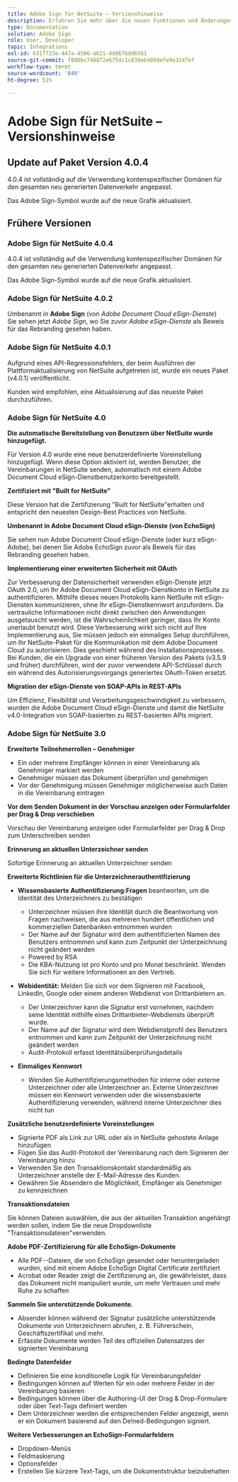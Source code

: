 ```yaml
---
title: Adobe Sign für NetSuite – Versionshinweise
description: Erfahren Sie mehr über die neuen Funktionen und Änderungen, die in der aktuellen Version der Adobe Sign-Integration für NetSuite enthalten sind.
type: Documentation
solution: Adobe Sign
role: User, Developer
topic: Integrations
exl-id: 6317723e-447a-4506-a621-4d967bdd6561
source-git-commit: f8d0bc748872e675dc1c638eb4050efe9e3147ef
workflow-type: tm+mt
source-wordcount: '849'
ht-degree: 51%

---
```


# Adobe Sign für NetSuite – Versionshinweise

## Update auf Paket Version 4.0.4

4.0.4 ist vollständig auf die Verwendung kontenspezifischer Domänen für den gesamten neu generierten Datenverkehr angepasst.

Das Adobe Sign-Symbol wurde auf die neue Grafik aktualisiert.

## Frühere Versionen

### Adobe Sign für NetSuite 4.0.4

4.0.4 ist vollständig auf die Verwendung kontenspezifischer Domänen für den gesamten neu generierten Datenverkehr angepasst.

Das Adobe Sign-Symbol wurde auf die neue Grafik aktualisiert.

### Adobe Sign für NetSuite 4.0.2

Umbenannt in **Adobe Sign** (von *Adobe Document Cloud eSign-Dienste*)\
Sie sehen jetzt *Adobe Sign*, wo Sie zuvor *Adobe eSign-Dienste* als Beweis für das Rebranding gesehen haben.

### Adobe Sign für NetSuite 4.0.1

Aufgrund eines API-Regressionsfehlers, der beim Ausführen der Plattformaktualisierung von NetSuite aufgetreten ist, wurde ein neues Paket (v4.0.1) veröffentlicht.

Kunden wird empfohlen, eine Aktualisierung auf das neueste Paket durchzuführen.

### Adobe Sign für NetSuite 4.0

**Die automatische Bereitstellung von Benutzern über NetSuite wurde hinzugefügt.**

Für Version 4.0 wurde eine neue benutzerdefinierte Voreinstellung hinzugefügt. Wenn diese Option aktiviert ist, werden Benutzer, die Vereinbarungen in NetSuite senden, automatisch mit einem Adobe Document Cloud eSign-Dienstbenutzerkonto bereitgestellt.

**Zertifiziert mit &quot;Built for NetSuite&quot;**

Diese Version hat die Zertifizierung &quot;Built for NetSuite&quot;erhalten und entspricht den neuesten Design-Best Practices von NetSuite.

**Umbenannt in Adobe Document Cloud eSign-Dienste (von EchoSign)**

Sie sehen nun Adobe Document Cloud eSign-Dienste (oder kurz eSign-Adobe), bei denen Sie Adobe EchoSign zuvor als Beweis für das Rebranding gesehen haben.

**Implementierung einer erweiterten Sicherheit mit OAuth**

Zur Verbesserung der Datensicherheit verwenden eSign-Dienste jetzt OAuth 2.0, um Ihr Adobe Document Cloud eSign-Dienstkonto in NetSuite zu authentifizieren. Mithilfe dieses neuen Protokolls kann NetSuite mit eSign-Diensten kommunizieren, ohne Ihr eSign-Dienstkennwort anzufordern. Da vertrauliche Informationen nicht direkt zwischen den Anwendungen ausgetauscht werden, ist die Wahrscheinlichkeit geringer, dass Ihr Konto unerlaubt benutzt wird. Diese Verbesserung wirkt sich nicht auf Ihre Implementierung aus, Sie müssen jedoch ein einmaliges Setup durchführen, um Ihr NetSuite-Paket für die Kommunikation mit dem Adobe Document Cloud zu autorisieren. Dies geschieht während des Installationsprozesses. Bei Kunden, die ein Upgrade von einer früheren Version des Pakets (v3.5.9 und früher) durchführen, wird der zuvor verwendete API-Schlüssel durch ein während des Autorisierungsvorgangs generiertes OAuth-Token ersetzt.

**Migration der eSign-Dienste von SOAP-APIs in REST-APIs**

Um Effizienz, Flexibilität und Verarbeitungsgeschwindigkeit zu verbessern, wurden die Adobe Document Cloud eSign-Dienste und damit die NetSuite v4.0-Integration von SOAP-basierten zu REST-basierten APIs migriert.

### Adobe Sign für NetSuite 3.0

**Erweiterte Teilnehmerrollen – Genehmiger**

* Ein oder mehrere Empfänger können in einer Vereinbarung als Genehmiger markiert werden
* Genehmiger müssen das Dokument überprüfen und genehmigen
* Vor der Genehmigung müssen Genehmiger möglicherweise auch Daten in die Vereinbarung eintragen

**Vor dem Senden Dokument in der Vorschau anzeigen oder Formularfelder per Drag &amp; Drop verschieben**

Vorschau der Vereinbarung anzeigen oder Formularfelder per Drag &amp; Drop zum Unterschreiben senden

**Erinnerung an aktuellen Unterzeichner senden**

Sofortige Erinnerung an aktuellen Unterzeichner senden

**Erweiterte Richtlinien für die Unterzeichnerauthentifizierung**

* **Wissensbasierte Authentifizierung:Fragen** beantworten, um die Identität des Unterzeichners zu bestätigen
   * Unterzeichner müssen ihre Identität durch die Beantwortung von Fragen nachweisen, die aus mehreren hundert öffentlichen und kommerziellen Datenbanken entnommen wurden
   * Der Name auf der Signatur wird dem authentifizierten Namen des Benutzers entnommen und kann zum Zeitpunkt der Unterzeichnung nicht geändert werden
   * Powered by RSA
   * Die KBA-Nutzung ist pro Konto und pro Monat beschränkt. Wenden Sie sich für weitere Informationen an den Vertrieb.

* **Webidentität:** Melden Sie sich vor dem Signieren mit Facebook, LinkedIn, Google oder einem anderen Webdienst von Drittanbietern an.

   * Der Unterzeichner kann die Signatur erst vornehmen, nachdem seine Identität mithilfe eines Drittanbieter-Webdiensts überprüft wurde.
   * Der Name auf der Signatur wird dem Webdienstprofil des Benutzers entnommen und kann zum Zeitpunkt der Unterzeichnung nicht geändert werden
   * Audit-Protokoll erfasst Identitätsüberprüfungsdetails

* **Einmaliges Kennwort**
   * Wenden Sie Authentifizierungsmethoden für interne oder externe Unterzeichner oder alle Unterzeichner an. Externe Unterzeichner müssen ein Kennwort verwenden oder die wissensbasierte Authentifizierung verwenden, während interne Unterzeichner dies nicht tun

**Zusätzliche benutzerdefinierte Voreinstellungen**

* Signierte PDF als Link zur URL oder als in NetSuite gehostete Anlage hinzufügen
* Fügen Sie das Audit-Protokoll der Vereinbarung nach dem Signieren der Vereinbarung hinzu
* Verwenden Sie den Transaktionskontakt standardmäßig als Unterzeichner anstelle der E-Mail-Adresse des Kunden.
* Gewähren Sie Absendern die Möglichkeit, Empfänger als Genehmiger zu kennzeichnen

**Transaktionsdateien**

Sie können Dateien auswählen, die aus der aktuellen Transaktion angehängt werden sollen, indem Sie die neue Dropdownliste &quot;Transaktionsdateien&quot;verwenden.

**Adobe PDF-Zertifizierung für alle EchoSign-Dokumente**

* Alle PDF--Dateien, die von EchoSign gesendet oder heruntergeladen wurden, sind mit einem Adobe EchoSign Digital Certificate zertifiziert
* Acrobat oder Reader zeigt die Zertifizierung an, die gewährleistet, dass das Dokument nicht manipuliert wurde, um mehr Vertrauen und mehr Ruhe zu schaffen

**Sammeln Sie unterstützende Dokumente.**

* Absender können während der Signatur zusätzliche unterstützende Dokumente von Unterzeichnern abrufen, z. B. Führerschein, Geschäftszertifikat und mehr.
* Erfasste Dokumente werden Teil des offiziellen Datensatzes der signierten Vereinbarung

**Bedingte Datenfelder**

* Definieren Sie eine konditionelle Logik für Vereinbarungsfelder
* Bedingungen können auf Werten für ein oder mehrere Felder in der Vereinbarung basieren
* Bedingungen können über die Authoring-UI der Drag &amp; Drop-Formulare oder über Text-Tags definiert werden
* Dem Unterzeichner werden die entsprechenden Felder angezeigt, wenn er ein Dokument basierend auf den De!ned-Bedingungen signiert.

**Weitere Verbesserungen an EchoSign-Formularfeldern**

* Dropdown-Menüs
* Feldmaskierung
* Optionsfelder
* Erstellen Sie kürzere Text-Tags, um die Dokumentstruktur beizubehalten
